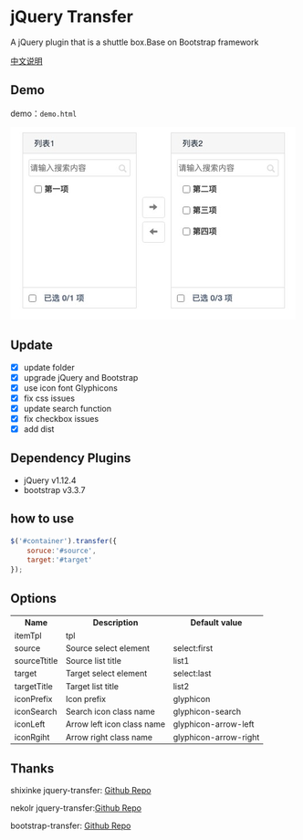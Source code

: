 # jQuery Transfer

A jQuery plugin that is a shuttle box.Base on Bootstrap framework

[中文说明](https://github.com/delei/jquery-transfer/blob/master/README_CN.md)

## Demo

demo：`demo.html`

![base use](https://github.com/delei/jquery-transfer/blob/master/doc/demo.jpg)

## Update

- [x] update folder
- [x] upgrade jQuery and Bootstrap
- [x] use icon font Glyphicons
- [x] fix css issues
- [x] update search function
- [x] fix checkbox issues
- [x] add dist

## Dependency Plugins

- jQuery v1.12.4
- bootstrap v3.3.7

## how to use

```javascript
$('#container').transfer({
    soruce:'#source',
    target:'#target'
});
```

## Options

<table>
   <tr>
		<th>Name</th>
        <th>Description</th>
        <th>Default value</th>
   </tr>
   <tr>
       <td>itemTpl</td>
       <td>tpl</td>
       <td></td>
   </tr>
    <tr>
       <td>source</td>
       <td>Source select element</td>
       <td>select:first</td>
   </tr>
   <tr>
       <td>sourceTtitle</td>
       <td>Source list title</td>
       <td>list1</td>
   </tr>
   <tr>
       <td>target</td>
       <td>Target select element</td>
       <td>select:last</td>
   </tr>
   <tr>
       <td>targetTitle</td>
       <td>Target list title</td>
       <td>list2</td>
   </tr>
    <tr>
       <td>iconPrefix</td>
       <td>Icon prefix</td>
       <td>glyphicon</td>
   </tr>
   <tr>
       <td>iconSearch</td>
       <td>Search icon class name</td>
       <td>glyphicon-search</td>
   </tr>
   <tr>
       <td>iconLeft</td>
       <td>Arrow left icon class name</td>
       <td>glyphicon-arrow-left</td>
   </tr>
   <tr>
       <td>iconRgiht</td>
       <td>Arrow right class name</td>
       <td>glyphicon-arrow-right</td>
   </tr>
</table>


## Thanks
shixinke jquery-transfer: [Github Repo](https://github.com/shixinke/jquery-transfer)

nekolr jquery-transfer:[Github Repo](https://github.com/nekolr/jquery-transfer)

bootstrap-transfer: [Github Repo](https://github.com/rabihkodeih/bootstrap-transfer)
